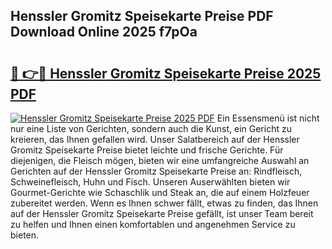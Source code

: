## Henssler Gromitz Speisekarte Preise PDF Download Online 2025 f7pOa

# <h2><a href="http://gce7vrh.nevu.top/?p=Henssler+Gromitz+Speisekarte+Preise">🔗 👉🔴 Henssler Gromitz Speisekarte Preise 2025 PDF</a></h2>

[![Henssler Gromitz Speisekarte Preise 2025 PDF](https://i.imgur.com/dBaPXMq.png)](http://gce7vrh.nevu.top/?p=Henssler+Gromitz+Speisekarte+Preise)
Ein Essensmenü ist nicht nur eine Liste von Gerichten, sondern auch die Kunst, ein Gericht zu kreieren, das Ihnen gefallen wird. Unser Salatbereich auf der Henssler Gromitz Speisekarte Preise bietet leichte und frische Gerichte. Für diejenigen, die Fleisch mögen, bieten wir eine umfangreiche Auswahl an Gerichten auf der Henssler Gromitz Speisekarte Preise an: Rindfleisch, Schweinefleisch, Huhn und Fisch. Unseren Auserwählten bieten wir Gourmet-Gerichte wie Schaschlik und Steak an, die auf einem Holzfeuer zubereitet werden. Wenn es Ihnen schwer fällt, etwas zu finden, das Ihnen auf der Henssler Gromitz Speisekarte Preise gefällt, ist unser Team bereit zu helfen und Ihnen einen komfortablen und angenehmen Service zu bieten.
